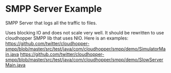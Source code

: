 # SMPP Server Example

SMPP Server that logs all the traffic to files.

Uses blocking IO and does not scale very well. It should be rewritten to use cloudhopper SMPP lib that uses NIO.
Here is an examples:
https://github.com/twitter/cloudhopper-smpp/blob/master/src/test/java/com/cloudhopper/smpp/demo/SimulatorMain.java
https://github.com/twitter/cloudhopper-smpp/blob/master/src/test/java/com/cloudhopper/smpp/demo/SlowServerMain.java